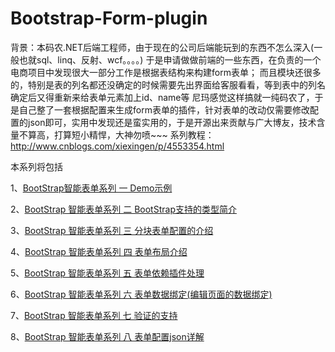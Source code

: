 # Bootstrap-Form-plugin
背景：本码农.NET后端工程师，由于现在的公司后端能玩到的东西不怎么深入(一般也就sql、linq、反射、wcf。。。。)
于是申请做做前端的一些东西，在负责的一个电商项目中发现很大一部分工作是根据表结构来构建form表单；
而且模块还很多的，特别是表的列名都还没确定的时候需要先出界面给客服看看，等到表中的列名确定后又得重新来给表单元素加上id、name等
尼玛感觉这样搞就一纯码农了，于是自己整了一套根据配置来生成form表单的插件，针对表单的改动仅需要修改配置的json即可，实用中发现还是蛮实用的，于是开源出来贡献与广大博友，技术含量不算高，打算短小精悍，大神勿喷~~~
系列教程：http://www.cnblogs.com/xiexingen/p/4553354.html

本系列将包括

1、<a href="http://www.cnblogs.com/xiexingen/p/4555416.html" target="_blank">BootStrap智能表单系列 一 Demo示例</a>

2、<a href="http://www.cnblogs.com/xiexingen/p/4555527.html" target="_blank">BootStrap 智能表单系列 二 BootStrap支持的类型简介</a>

3、<a href="http://www.cnblogs.com/xiexingen/p/4556012.html" target="_blank">BootStrap 智能表单系列 三 分块表单配置的介绍</a>

4、<a href="http://www.cnblogs.com/xiexingen/p/4556014.html" target="_blank">BootStrap 智能表单系列 四  表单布局介绍</a>

5、<a href="http://www.cnblogs.com/xiexingen/p/4556016.html" target="_blank">BootStrap 智能表单系列 五  表单依赖插件处理</a>

6、<a href="http://www.cnblogs.com/xiexingen/p/4556059.html" target="_blank">BootStrap 智能表单系列 六 表单数据绑定(编辑页面的数据绑定)</a>

7、<a href="http://www.cnblogs.com/xiexingen/p/4556017.html" target="_blank">BootStrap 智能表单系列 七 验证的支持</a>

8、<a href="http://www.cnblogs.com/xiexingen/p/4556020.html" target="_blank">BootStrap 智能表单系列 八 表单配置json详解</a>
